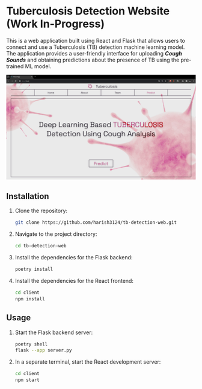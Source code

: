 # Tuberculosis Detection Website (Work In-Progress)

This is a web application built using React and Flask that allows users to connect and use a Tuberculosis (TB) detection machine learning model. The application provides a user-friendly interface for uploading **_Cough Sounds_** and obtaining predictions about the presence of TB using the pre-trained ML model.

![screenshot](screenshot/index.jpg)

## Installation

1. Clone the repository:

   ```bash
   git clone https://github.com/harish3124/tb-detection-web.git
   ```

2. Navigate to the project directory:

   ```bash
   cd tb-detection-web
   ```

3. Install the dependencies for the Flask backend:

   ```bash
   poetry install
   ```

4. Install the dependencies for the React frontend:

   ```bash
   cd client
   npm install
   ```

## Usage

1. Start the Flask backend server:

   ```bash
   poetry shell
   flask --app server.py
   ```

2. In a separate terminal, start the React development server:

   ```bash
   cd client
   npm start
   ```
